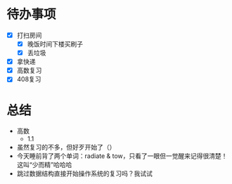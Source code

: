 # 待办事项
- [x] 打扫房间
	- [x] 晚饭时间下楼买刷子 
	- [x] 丢垃圾
- [x] 拿快递
- [x] 高数复习
- [x] 408复习

# 总结
- 高数
	- 1.1
- 虽然复习的不多，但好歹开始了（）
- 今天睡前背了两个单词：radiate & tow，只看了一眼但一觉醒来记得很清楚！这叫“少而精”哈哈哈
- 跳过数据结构直接开始操作系统的复习吗？我试试
